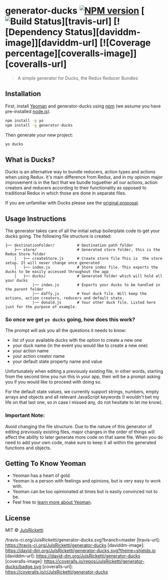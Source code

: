 # generator-ducks [![NPM version][npm-image]][npm-url] [![Build Status][travis-image]][travis-url] [![Dependency Status][daviddm-image]][daviddm-url] [![Coverage percentage][coveralls-image]][coveralls-url]
> A simple generator for Ducks, the Redux Reducer Bundles

## Installation

First, install [Yeoman](http://yeoman.io) and generator-ducks using [npm](https://www.npmjs.com/) (we assume you have pre-installed [node.js](https://nodejs.org/)).

```bash
npm install -g yo
npm install -g generator-ducks
```

Then generate your new project:

```bash
yo ducks
```
## What is Ducks?

Ducks is an alternative way to bundle reducers, action types and actions when using Redux.
It's main difference from Redux, and in my opinion major improvement is in the fact that we bundle toguether all our actions, action creators and reducers according to their functionality as opposed to traditional Redux in which those are done in separate files.

If you are unfamiliar with Ducks please see the [original proposal](https://github.com/erikras/ducks-modular-redux).

## Usage Instructions  

The generator takes care of all the initial setup boilerplate code to get your ducks going.
The following file structure is created:

```
├── destinationFolder/          # Destination path folder
    ├── store/                  # Generated store folder, this is the Redux Store folder
    │   ├── createStore.js      # Create store file This is  the store setup. It will never change once generated
    │   ├── index.js            # Store index file. This exports the ducks to be easily accessed throughout the app 
    │   ├── ducks/              # Generated folder which will hold all your ducks
            |── index.js        # Exports your ducks to be handled in the parent folder
            |── daffy.js        # Your duck file. Will keep the actions, action creators, reducers and default state.
            |── donald.js       # Your other duck file. Listed here just for the purpose of example.
```

### So once we get `yo ducks` going, how does this work?

The prompt will ask you all the questions it needs to know:
- list of your available ducks with the option to create a new one
- your duck name (in the event you would like to create a new one)
- your action name
- your action creator name
- your default state property name and value

Unfortunately when editing a previously existing file, in other words, starting from the second time you run this in your app, their will be a prompt asking you if you would like to proceed with doing so.

For the default state values, we currently support strings, numbers, empty arrays and objects and all relevant JavaScript keywords (I wouldn't bet my life on that last one, so in case I missed any, do not hesitate to let me know).

### Important Note:

Avoid changing the file structure. Due to the nature of this generator of editing previously existing files, major changes in the order of things will affect the ability to later generate more code on that same file. When you do need to add your own code, make sure to keep it all within the generated functions and objects.


## Getting To Know Yeoman

 * Yeoman has a heart of gold.
 * Yeoman is a person with feelings and opinions, but is very easy to work with.
 * Yeoman can be too opinionated at times but is easily convinced not to be.
 * Feel free to [learn more about Yeoman](http://yeoman.io/).

## License

MIT © [JulsRicketti]()


[npm-image]: https://badge.fury.io/js/generator-ducks.svg
[npm-url]: https://npmjs.org/package/generator-ducks
[travis-image]: https:/
/travis-ci.org/JulsRicketti/generator-ducks.svg?branch=master
[travis-url]: https://travis-ci.org/JulsRicketti/generator-ducks
[daviddm-image]: https://david-dm.org/JulsRicketti/generator-ducks.svg?theme=shields.io
[daviddm-url]: https://david-dm.org/JulsRicketti/generator-ducks
[coveralls-image]: https://coveralls.io/repos/JulsRicketti/generator-ducks/badge.svg
[coveralls-url]: https://coveralls.io/r/JulsRicketti/generator-ducks
